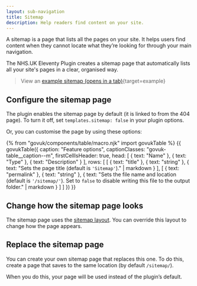 ```yaml
---
layout: sub-navigation
title: Sitemap
description: Help readers find content on your site.
---
```


A sitemap is a page that lists all the pages on your site. It helps users find content when they cannot locate what they’re looking for through your main navigation.

The NHS.UK Eleventy Plugin creates a sitemap page that automatically lists all your site's pages in a clear, organised way.

> View an [example sitemap (opens in a tab)](/example/sitemap){target=example}

## Configure the sitemap page

The plugin enables the sitemap page by default (it is linked to from the 404 page). To turn it off, set `templates.sitemap: false` in your plugin options.

Or, you can customise the page by using these options:

{% from "govuk/components/table/macro.njk" import govukTable %}
{{ govukTable({
  caption: "Feature options",
  captionClasses: "govuk-table__caption--m",
  firstCellIsHeader: true,
  head: [
    { text: "Name" },
    { text: "Type" },
    { text: "Description" }
  ],
  rows: [
    [
      { text: "title" },
      { text: "string" },
      { text: "Sets the page title (default is `'Sitemap'`)." | markdown }
    ],
    [
      { text: "permalink" },
      { text: "string" },
      { text: "Sets the file name and location (default is `'/sitemap/'`). Set to `false` to disable writing this file to the output folder." | markdown }
    ]
  ]
}) }}

## Change how the sitemap page looks

The sitemap page uses the [sitemap layout](/layouts/sitemap). You can override this layout to change how the page appears.

## Replace the sitemap page

You can create your own sitemap page that replaces this one. To do this, create a page that saves to the same location (by default `/sitemap/`).

When you do this, your page will be used instead of the plugin’s default.
